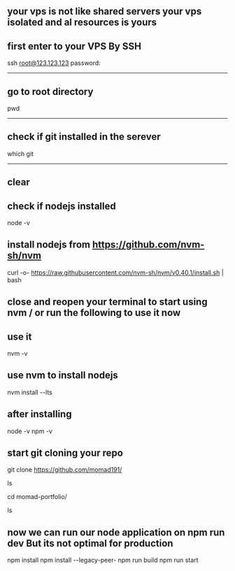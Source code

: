 ## your vps is not like shared servers your vps isolated and al resources is yours

## first enter to your VPS By SSH

ssh root@123.123.123
password:

---

## go to root directory

pwd

---

## check if git installed in the serever

which git

---

## clear

## check if nodejs installed

node -v

## install nodejs from https://github.com/nvm-sh/nvm

curl -o- https://raw.githubusercontent.com/nvm-sh/nvm/v0.40.1/install.sh | bash

## close and reopen your terminal to start using nvm / or run the following to use it now

## use it

nvm -v

## use nvm to install nodejs

nvm install --lts

## after installing

node -v
npm -v

## start git cloning your repo

git clone https://github.com/momad191/

ls

cd momad-portfolio/

ls

## now we can run our node application on npm run dev But its not optimal for production

npm install
npm install --legacy-peer-
npm run build
npm run start

